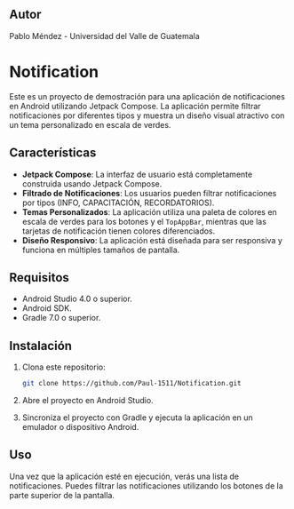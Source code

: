 ## Autor
Pablo Méndez - Universidad del Valle de Guatemala


# Notification

Este es un proyecto de demostración para una aplicación de notificaciones en Android utilizando Jetpack Compose. La aplicación permite filtrar notificaciones por diferentes tipos y muestra un diseño visual atractivo con un tema personalizado en escala de verdes.

## Características

- **Jetpack Compose**: La interfaz de usuario está completamente construida usando Jetpack Compose.
- **Filtrado de Notificaciones**: Los usuarios pueden filtrar notificaciones por tipos (INFO, CAPACITACIÓN, RECORDATORIOS).
- **Temas Personalizados**: La aplicación utiliza una paleta de colores en escala de verdes para los botones y el `TopAppBar`, mientras que las tarjetas de notificación tienen colores diferenciados.
- **Diseño Responsivo**: La aplicación está diseñada para ser responsiva y funciona en múltiples tamaños de pantalla.

## Requisitos

- Android Studio 4.0 o superior.
- Android SDK.
- Gradle 7.0 o superior.

## Instalación

1. Clona este repositorio:
   ```bash
   git clone https://github.com/Paul-1511/Notification.git
   
2. Abre el proyecto en Android Studio.
   
3. Sincroniza el proyecto con Gradle y ejecuta la aplicación en un emulador o dispositivo Android.


## Uso 

Una vez que la aplicación esté en ejecución, verás una lista de notificaciones. Puedes filtrar las notificaciones utilizando los botones de la parte superior de la pantalla.
